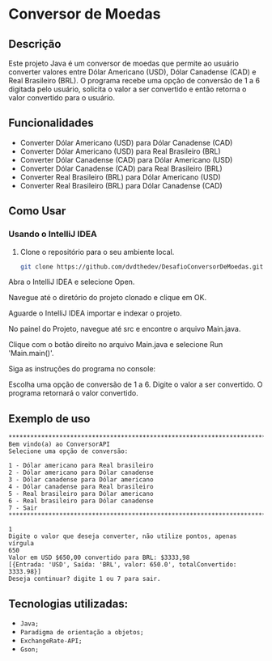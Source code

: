 
# Conversor de Moedas

## Descrição

Este projeto Java é um conversor de moedas que permite ao usuário converter valores entre Dólar Americano (USD), Dólar Canadense (CAD) e Real Brasileiro (BRL). O programa recebe uma opção de conversão de 1 a 6 digitada pelo usuário, solicita o valor a ser convertido e então retorna o valor convertido para o usuário.

## Funcionalidades

- Converter Dólar Americano (USD) para Dólar Canadense (CAD)
- Converter Dólar Americano (USD) para Real Brasileiro (BRL)
- Converter Dólar Canadense (CAD) para Dólar Americano (USD)
- Converter Dólar Canadense (CAD) para Real Brasileiro (BRL)
- Converter Real Brasileiro (BRL) para Dólar Americano (USD)
- Converter Real Brasileiro (BRL) para Dólar Canadense (CAD)

## Como Usar
### Usando o IntelliJ IDEA

1. Clone o repositório para o seu ambiente local.
   ```bash
   git clone https://github.com/dvdthedev/DesafioConversorDeMoedas.git
Abra o IntelliJ IDEA e selecione Open.

Navegue até o diretório do projeto clonado e clique em OK.

Aguarde o IntelliJ IDEA importar e indexar o projeto.

No painel do Projeto, navegue até src e encontre o arquivo Main.java.

Clique com o botão direito no arquivo Main.java e selecione Run 'Main.main()'.

Siga as instruções do programa no console:

Escolha uma opção de conversão de 1 a 6.
Digite o valor a ser convertido.
O programa retornará o valor convertido.

## Exemplo de uso
```
**********************************************************************************************
Bem vindo(a) ao ConversorAPI
Selecione uma opção de conversão:

1 - Dólar americano para Real brasileiro
2 - Dólar americano para Dólar canadense
3 - Dólar canadense para Dólar americano
4 - Dólar canadense para Real brasileiro
5 - Real brasileiro para Dólar americano
6 - Real brasileiro para Dólar canadense
7 - Sair
**********************************************************************************************

1
Digite o valor que deseja converter, não utilize pontos, apenas vírgula
650
Valor em USD $650,00 convertido para BRL: $3333,98
[{Entrada: 'USD', Saída: 'BRL', valor: 650.0', totalConvertido: 3333.98}]
Deseja continuar? digite 1 ou 7 para sair.
```

## Tecnologias utilizadas:

- ``Java;``
- ``Paradigma de orientação a objetos;``
- ``ExchangeRate-API;``
- ``Gson;``

